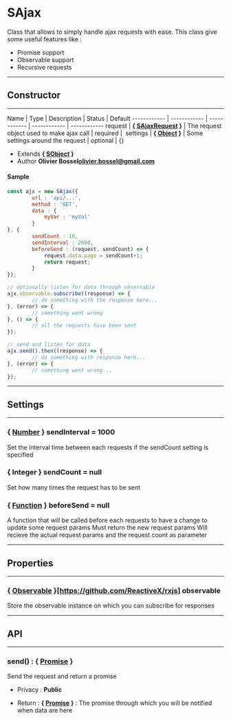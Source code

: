 # SAjax
Class that allows to simply handle ajax requests with ease.
This class give some useful features like :
- Promise support
- Observable support
- Recursive requests
-----------------------------
## Constructor
-----------------------------



Name | Type | Description | Status | Default
------------ | ------------ | ------------ | ------------ | ------------
request | **{ [SAjaxRequest](/api/js/classes/SAjaxRequest.md) }** | The request object used to make ajax call | required | 
settings | **{ <a class="link" href="https://developer.mozilla.org/fr/docs/Web/JavaScript/Reference/Objets_globaux/Object" target="_blank" title="Object">Object</a> }** | Some settings around the request | optional | {}

- Extends **{ [SObject](/api/js/core/SObject.md) }**
- Author **Olivier Bossel<olivier.bossel@gmail.com>**

#### Sample
```js
const ajx = new SAjax({
		url : 'api/...',
		method : 'GET',
		data : {
			myVar : 'myVal'
		}
}, {
		sendCount : 10,
		sendInterval : 2000,
		beforeSend : (request, sendCount) => {
			request.data.page = sendCount+1;
			return request;
		}
});

// optionally listen for data through observable
ajx.observable.subscribe((response) => {
		// do something with the response here...
}, (error) => {
		// something went wrong
}, () => {
		// all the requests have been sent
});

// send and listen for data
ajx.send().then((response) => {
		// do something with response here...
}, (error) => {
		// something went wrong...
});
```

-----------------------------
## Settings
-----------------------------

### { <a class="link" href="https://developer.mozilla.org/fr/docs/Web/JavaScript/Reference/Objets_globaux/Number" target="_blank" title="Number">Number</a> } sendInterval = 1000
Set the interval time between each requests if the sendCount setting is specified

### { Integer } sendCount = null
Set how many times the request has to be sent

### { <a class="link" href="https://developer.mozilla.org/fr/docs/Web/JavaScript/Reference/Objets_globaux/Function" target="_blank" title="Function">Function</a> } beforeSend = null
A function that will be called before each requests to have a change to update some request params
Must return the new request params
Will recieve the actual request params and the request count as parameter

-----------------------------
## Properties
-----------------------------

### { <a class="link" href="https://github.com/Reactive-Extensions/RxJS/blob/master/doc/api/core/observable.md" target="_blank" title="Observable">Observable</a> }[https://github.com/ReactiveX/rxjs] observable
Store the observable instance on which you can subscribe for responses

-----------------------------
## API
-----------------------------

### send() : { <a class="link" href="https://developer.mozilla.org/fr/docs/Web/JavaScript/Reference/Objets_globaux/Promise" target="_blank" title="Promise">Promise</a> }
Send the request and return a promise
- Privacy : **Public**

- Return : **{ <a class="link" href="https://developer.mozilla.org/fr/docs/Web/JavaScript/Reference/Objets_globaux/Promise" target="_blank" title="Promise">Promise</a> }** : The promise through which you will be notified when data are here



